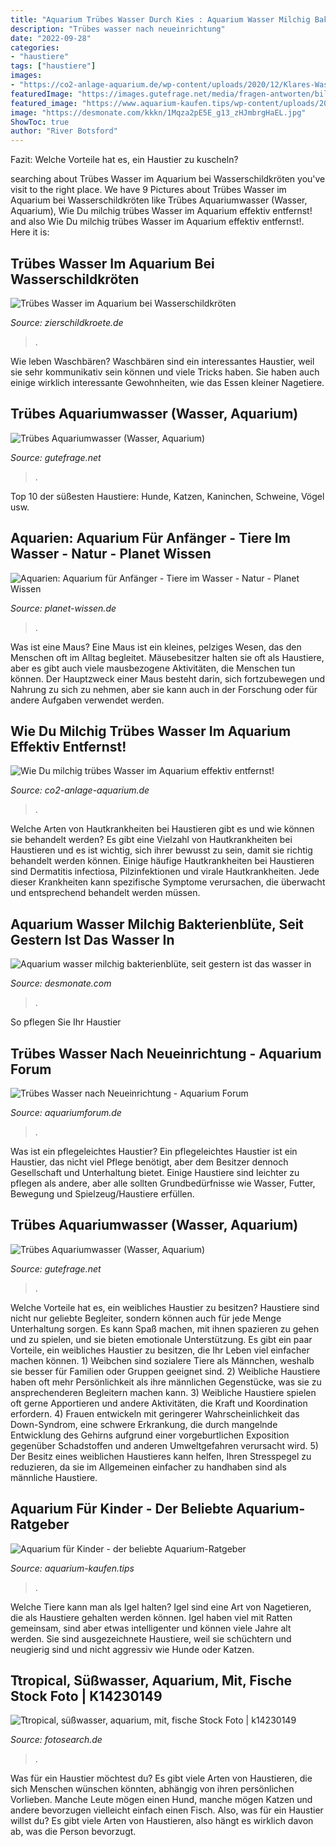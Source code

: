 ```yaml
---
title: "Aquarium Trübes Wasser Durch Kies : Aquarium Wasser Milchig Bakterienblüte, Seit Gestern Ist Das Wasser In"
description: "Trübes wasser nach neueinrichtung"
date: "2022-09-28"
categories:
- "haustiere"
tags: ["haustiere"]
images:
- "https://co2-anlage-aquarium.de/wp-content/uploads/2020/12/Klares-Wasser-im-Aquarium-768x538.jpg"
featuredImage: "https://images.gutefrage.net/media/fragen-antworten/bilder/115071256/2_full.jpg?v=1391883878000"
featured_image: "https://www.aquarium-kaufen.tips/wp-content/uploads/2017/08/Aquarium-fuer-Kinder-Guppy-1024x771.jpg"
image: "https://desmonate.com/kkkn/1Mqza2pE5E_g13_zHJmbrgHaEL.jpg"
ShowToc: true
author: "River Botsford"
---
```



Fazit: Welche Vorteile hat es, ein Haustier zu kuscheln?

	

		
searching about Trübes Wasser im Aquarium bei Wasserschildkröten you've visit to the right place. We have 9 Pictures about Trübes Wasser im Aquarium bei Wasserschildkröten like Trübes Aquariumwasser (Wasser, Aquarium), Wie Du milchig trübes Wasser im Aquarium effektiv entfernst! and also Wie Du milchig trübes Wasser im Aquarium effektiv entfernst!. Here it is:
		
    
## Trübes Wasser Im Aquarium Bei Wasserschildkröten

<img loading=lazy src="https://www.zierschildkroete.de/wp-content/uploads/20200710_104148-1200x675.jpg?v=1594370779" onerror="this.onerror=null;this.src='https://tse3.mm.bing.net/th?id=OIP.aNYd5CrsnfBK970mCPuUwgHaEK&amp;pid=15.1';" alt="Trübes Wasser im Aquarium bei Wasserschildkröten">

_Source: zierschildkroete.de_

>. 

	

Wie leben Waschbären?
Waschbären sind ein interessantes Haustier, weil sie sehr kommunikativ sein können und viele Tricks haben. Sie haben auch einige wirklich interessante Gewohnheiten, wie das Essen kleiner Nagetiere.

    
## Trübes Aquariumwasser (Wasser, Aquarium)

<img loading=lazy src="https://images.gutefrage.net/media/fragen-antworten/bilder/115071256/2_full.jpg?v=1391883878000" onerror="this.onerror=null;this.src='https://tse4.mm.bing.net/th?id=OIP.XRilHM5Rj4VRntXp5joAdgHaFj&amp;pid=15.1';" alt="Trübes Aquariumwasser (Wasser, Aquarium)">

_Source: gutefrage.net_

>. 

	

Top 10 der süßesten Haustiere: Hunde, Katzen, Kaninchen, Schweine, Vögel usw.

    
## Aquarien: Aquarium Für Anfänger - Tiere Im Wasser - Natur - Planet Wissen

<img loading=lazy src="https://www.planet-wissen.de/natur/tiere_im_wasser/aquarien/aquarien-einrichtung-100~_v-gseapremiumxl.jpg" onerror="this.onerror=null;this.src='https://tse1.mm.bing.net/th?id=OIP.8NStvyu699iWxIWyeAaj3gHaEK&amp;pid=15.1';" alt="Aquarien: Aquarium für Anfänger - Tiere im Wasser - Natur - Planet Wissen">

_Source: planet-wissen.de_

>. 

	

Was ist eine Maus?
Eine Maus ist ein kleines, pelziges Wesen, das den Menschen oft im Alltag begleitet. Mäusebesitzer halten sie oft als Haustiere, aber es gibt auch viele mausbezogene Aktivitäten, die Menschen tun können. Der Hauptzweck einer Maus besteht darin, sich fortzubewegen und Nahrung zu sich zu nehmen, aber sie kann auch in der Forschung oder für andere Aufgaben verwendet werden.

    
## Wie Du Milchig Trübes Wasser Im Aquarium Effektiv Entfernst!

<img loading=lazy src="https://co2-anlage-aquarium.de/wp-content/uploads/2020/12/Klares-Wasser-im-Aquarium-768x538.jpg" onerror="this.onerror=null;this.src='https://tse4.mm.bing.net/th?id=OIP.8kywZJdwtWjxt6O_gxnAWAHaFM&amp;pid=15.1';" alt="Wie Du milchig trübes Wasser im Aquarium effektiv entfernst!">

_Source: co2-anlage-aquarium.de_

>. 

	

Welche Arten von Hautkrankheiten bei Haustieren gibt es und wie können sie behandelt werden?
Es gibt eine Vielzahl von Hautkrankheiten bei Haustieren und es ist wichtig, sich ihrer bewusst zu sein, damit sie richtig behandelt werden können. Einige häufige Hautkrankheiten bei Haustieren sind Dermatitis infectiosa, Pilzinfektionen und virale Hautkrankheiten. Jede dieser Krankheiten kann spezifische Symptome verursachen, die überwacht und entsprechend behandelt werden müssen.

    
## Aquarium Wasser Milchig Bakterienblüte, Seit Gestern Ist Das Wasser In

<img loading=lazy src="https://desmonate.com/kkkn/1Mqza2pE5E_g13_zHJmbrgHaEL.jpg" onerror="this.onerror=null;this.src='https://tse1.mm.bing.net/th?id=OIP.LlOgx7V_ueNqnGiLG3Yy6AAAAA&amp;pid=15.1';" alt="Aquarium wasser milchig bakterienblüte, seit gestern ist das wasser in">

_Source: desmonate.com_

>. 

	

So pflegen Sie Ihr Haustier

    
## Trübes Wasser Nach Neueinrichtung - Aquarium Forum

<img loading=lazy src="https://www.aquariumforum.de/gallery/files/1/8/4/7/3/3/15195644762051715427154_original.jpg" onerror="this.onerror=null;this.src='https://tse3.mm.bing.net/th?id=OIP.CIIvAKahq2cGEggURp7cYQHaNJ&amp;pid=15.1';" alt="Trübes Wasser nach Neueinrichtung - Aquarium Forum">

_Source: aquariumforum.de_

>. 

	

Was ist ein pflegeleichtes Haustier?
Ein pflegeleichtes Haustier ist ein Haustier, das nicht viel Pflege benötigt, aber dem Besitzer dennoch Gesellschaft und Unterhaltung bietet. Einige Haustiere sind leichter zu pflegen als andere, aber alle sollten Grundbedürfnisse wie Wasser, Futter, Bewegung und Spielzeug/Haustiere erfüllen.

    
## Trübes Aquariumwasser (Wasser, Aquarium)

<img loading=lazy src="https://images.gutefrage.net/media/fragen-antworten/bilder/115071256/2_original.jpg?v=1391883878000" onerror="this.onerror=null;this.src='https://tse1.mm.bing.net/th?id=OIP.ad2spr-rbdvJpjKdgwRutQHaFj&amp;pid=15.1';" alt="Trübes Aquariumwasser (Wasser, Aquarium)">

_Source: gutefrage.net_

>. 

	

Welche Vorteile hat es, ein weibliches Haustier zu besitzen?
Haustiere sind nicht nur geliebte Begleiter, sondern können auch für jede Menge Unterhaltung sorgen. Es kann Spaß machen, mit ihnen spazieren zu gehen und zu spielen, und sie bieten emotionale Unterstützung. Es gibt ein paar Vorteile, ein weibliches Haustier zu besitzen, die Ihr Leben viel einfacher machen können. 1) Weibchen sind sozialere Tiere als Männchen, weshalb sie besser für Familien oder Gruppen geeignet sind. 2) Weibliche Haustiere haben oft mehr Persönlichkeit als ihre männlichen Gegenstücke, was sie zu ansprechenderen Begleitern machen kann. 3) Weibliche Haustiere spielen oft gerne Apportieren und andere Aktivitäten, die Kraft und Koordination erfordern. 4) Frauen entwickeln mit geringerer Wahrscheinlichkeit das Down-Syndrom, eine schwere Erkrankung, die durch mangelnde Entwicklung des Gehirns aufgrund einer vorgeburtlichen Exposition gegenüber Schadstoffen und anderen Umweltgefahren verursacht wird. 5) Der Besitz eines weiblichen Haustieres kann helfen, Ihren Stresspegel zu reduzieren, da sie im Allgemeinen einfacher zu handhaben sind als männliche Haustiere.

    
## Aquarium Für Kinder - Der Beliebte Aquarium-Ratgeber

<img loading=lazy src="https://www.aquarium-kaufen.tips/wp-content/uploads/2017/08/Aquarium-fuer-Kinder-Guppy-1024x771.jpg" onerror="this.onerror=null;this.src='https://tse4.mm.bing.net/th?id=OIP.jwZnwGWaZud73dn-f7TIPgHaFk&amp;pid=15.1';" alt="Aquarium für Kinder - der beliebte Aquarium-Ratgeber">

_Source: aquarium-kaufen.tips_

>. 

	

Welche Tiere kann man als Igel halten?
Igel sind eine Art von Nagetieren, die als Haustiere gehalten werden können. Igel haben viel mit Ratten gemeinsam, sind aber etwas intelligenter und können viele Jahre alt werden. Sie sind ausgezeichnete Haustiere, weil sie schüchtern und neugierig sind und nicht aggressiv wie Hunde oder Katzen.

    
## Ttropical, Süßwasser, Aquarium, Mit, Fische Stock Foto | K14230149

<img loading=lazy src="https://fscomps.fotosearch.com/compc/CSP/CSP992/ttropical-süßwasser-aquarium-mit-stock-foto__k14230149.jpg" onerror="this.onerror=null;this.src='https://tse2.mm.bing.net/th?id=OIP.0XUWWqJ-QPgE-lzO2dA_dwAAAA&amp;pid=15.1';" alt="Ttropical, süßwasser, aquarium, mit, fische Stock Foto | k14230149">

_Source: fotosearch.de_

>. 

	

Was für ein Haustier möchtest du?
Es gibt viele Arten von Haustieren, die sich Menschen wünschen könnten, abhängig von ihren persönlichen Vorlieben. Manche Leute mögen einen Hund, manche mögen Katzen und andere bevorzugen vielleicht einfach einen Fisch. Also, was für ein Haustier willst du? Es gibt viele Arten von Haustieren, also hängt es wirklich davon ab, was die Person bevorzugt.

